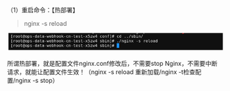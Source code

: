 （1）重启命令：【热部署】

> nginx -s reload

![](../../assets/2022-11-02-16-13-27-image.png)

所谓热部署，就是配置文件nginx.conf修改后，不需要stop Nginx，不需要中断请求，就能让配置文件生效！（nginx -s reload 重新加载/nginx -t检查配置/nginx -s stop）



